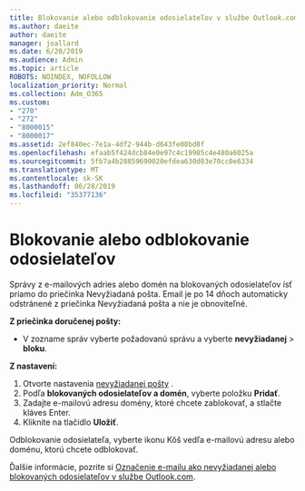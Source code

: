 ```yaml
---
title: Blokovanie alebo odblokovanie odosielateľov v službe Outlook.com
ms.author: daeite
author: daeite
manager: joallard
ms.date: 6/20/2019
ms.audience: Admin
ms.topic: article
ROBOTS: NOINDEX, NOFOLLOW
localization_priority: Normal
ms.collection: Adm_O365
ms.custom:
- "270"
- "272"
- "8000015"
- "8000017"
ms.assetid: 2ef840ec-7e1a-4df2-944b-d643fe08bd8f
ms.openlocfilehash: efaab5f424dcb84e0e97c4c19985c4e480a6025a
ms.sourcegitcommit: 5fb7a4b28859690020efdea630d03e70cc0e6334
ms.translationtype: MT
ms.contentlocale: sk-SK
ms.lasthandoff: 06/28/2019
ms.locfileid: "35377136"
---
```

# <a name="block-or-unblock-senders"></a>Blokovanie alebo odblokovanie odosielateľov

Správy z e-mailových adries alebo domén na blokovaných odosielateľov ísť priamo do priečinka Nevyžiadaná pošta. Email je po 14 dňoch automaticky odstránené z priečinka Nevyžiadaná pošta a nie je obnoviteľné.

**Z priečinka doručenej pošty:**

- V zozname správ vyberte požadovanú správu a vyberte **nevyžiadanej** > **bloku**.

**Z nastavení:**

1. Otvorte nastavenia [nevyžiadanej pošty](https://outlook.live.com/mail/options/mail/junkEmail) .
2. Podľa **blokovaných odosielateľov a domén**, vyberte položku **Pridať**.
3. Zadajte e-mailovú adresu domény, ktoré chcete zablokovať, a stlačte kláves Enter.
4. Kliknite na tlačidlo **Uložiť**.

Odblokovanie odosielateľa, vyberte ikonu Kôš vedľa e-mailovú adresu alebo doménu, ktorú chcete odblokovať.

Ďalšie informácie, pozrite si [Označenie e-mailu ako nevyžiadanej alebo blokovaných odosielateľov v službe Outlook.com](https://support.office.com/article/a3ece97b-82f8-4a5e-9ac3-e92fa6427ae4?wt.mc_id=Office_Outlook_com_Alchemy).